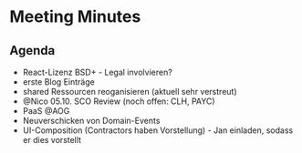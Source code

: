 # Meeting Minutes

## Agenda

- React-Lizenz BSD+ - Legal involvieren?
- erste Blog Einträge
- shared Ressourcen reoganisieren (aktuell sehr verstreut)
- @Nico 05.10. SCO Review (noch offen: CLH, PAYC)
- PaaS @AOG
- Neuverschicken von Domain-Events
- UI-Composition (Contractors haben Vorstellung) - Jan einladen, sodass er dies vorstellt